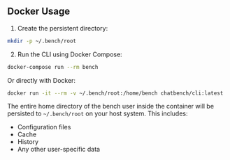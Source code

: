 ## Docker Usage

1. Create the persistent directory:

```bash
mkdir -p ~/.bench/root
```

2. Run the CLI using Docker Compose:

```bash
docker-compose run --rm bench
```

Or directly with Docker:

```bash
docker run -it --rm -v ~/.bench/root:/home/bench chatbench/cli:latest
```

The entire home directory of the bench user inside the container will be persisted to `~/.bench/root` on your host system. This includes:

- Configuration files
- Cache
- History
- Any other user-specific data
